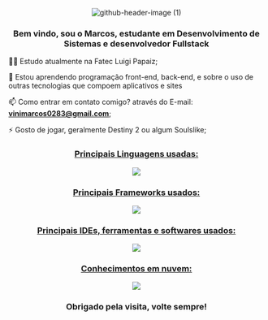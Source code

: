 <div align="center">

![github-header-image (1)](https://user-images.githubusercontent.com/102962949/203436709-18242da6-9e99-4a1f-a78a-40c837eee64c.png)

<h3 align="center">Bem vindo, sou o Marcos, estudante em Desenvolvimento de Sistemas e desenvolvedor Fullstack</h3>
 
</div>

👩‍💻 Estudo atualmente na Fatec Luigi Papaiz;

🧠 Estou aprendendo programação front-end, back-end, e sobre o uso de outras tecnologias que compoem aplicativos e sites

📫 Como entrar em contato comigo? através do E-mail: **vinimarcos0283@gmail.com**;

⚡️ Gosto de jogar, geralmente Destiny 2 ou algum Soulslike;

<div align="center">
<p align="center">
  <a href="https://skillicons.dev">
   <h3>Principais Linguagens usadas:</h3>
    <img src="https://skillicons.dev/icons?i=java,python,kotlin,html,css,js,cs,mysql&perline=4" />
   <h3>Principais Frameworks usados:</h3>
    <img src="https://skillicons.dev/icons?i=bootstrap,spring,angular&perline=5" />
   <h3>Principais IDEs, ferramentas e softwares usados:</h3>
    <img src="https://skillicons.dev/icons?i=vscode,eclipse,visualstudio,idea,unity,nodejs,mongodb,firebase,androidstudio&perline=3"/>
   <h3>Conhecimentos em nuvem:</h3>
    <img src="https://skillicons.dev/icons?i=gcp,aws"/>
  </a>
</p>
</div>

<h3 align="center">Obrigado pela visita, volte sempre!</h3>

  


